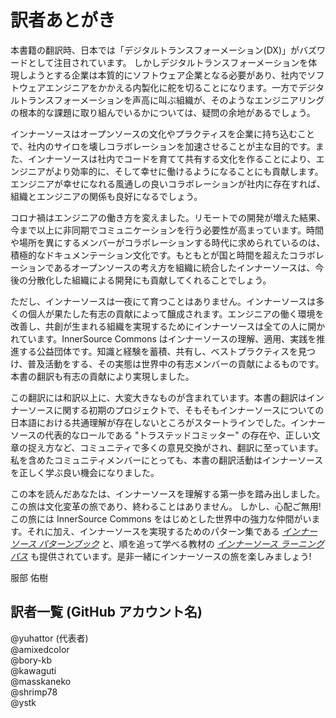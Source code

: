 # 訳者あとがき

本書籍の翻訳時、日本では「デジタルトランスフォーメーション(DX)」がバズワードとして注目されています。
しかしデジタルトランスフォーメーションを体現しようとする企業は本質的にソフトウェア企業となる必要があり、社内でソフトウェアエンジニアをかかえる内製化に舵を切ることになります。一方でデジタルトランスフォーメーションを声高に叫ぶ組織が、そのようなエンジニアリングの根本的な課題に取り組んでいるかについては、疑問の余地があるでしょう。

インナーソースはオープンソースの文化やプラクティスを企業に持ち込むことで、社内のサイロを壊しコラボレーションを加速させることが主な目的です。また、インナーソースは社内でコードを育てて共有する文化を作ることにより、エンジニアがより効率的に、そして幸せに働けるようになることにも貢献します。エンジニアが幸せになれる風通しの良いコラボレーションが社内に存在すれば、組織とエンジニアの関係も良好になるでしょう。

コロナ禍はエンジニアの働き方を変えました。リモートでの開発が増えた結果、今まで以上に非同期でコミュニケーションを行う必要性が高まっています。時間や場所を異にするメンバーがコラボレーションする時代に求められているのは、積極的なドキュメンテーション文化です。もともとが国と時間を超えたコラボレーションであるオープンソースの考え方を組織に統合したインナーソースは、今後の分散化した組織による開発にも貢献してくれることでしょう。

ただし、インナーソースは一夜にて育つことはありません。インナーソースは多くの個人が果たした有志の貢献によって醸成されます。エンジニアの働く環境を改善し、共創が生まれる組織を実現するためにインナーソースは全ての人に開かれています。InnerSource Commons はインナーソースの理解、適用、実践を推進する公益団体です。知識と経験を蓄積、共有し、ベストプラクティスを見つけ、普及活動をする、その実態は世界中の有志メンバーの貢献によるものです。本書の翻訳も有志の貢献により実現しました。

この翻訳には和訳以上に、大変大きなものが含まれています。本書の翻訳はインナーソースに関する初期のプロジェクトで、そもそもインナーソースについての日本語における共通理解が存在しないところがスタートラインでした。インナーソースの代表的なロールである "トラステッドコミッター" の存在や、正しい文章の捉え方など、コミュニティで多くの意見交換がされ、翻訳に至っています。私を含めたコミュニティメンバーにとっても、本書の翻訳活動はインナーソースを正しく学ぶ良い機会になりました。

この本を読んだあなたは、インナーソースを理解する第一歩を踏み出しました。この旅は文化変革の旅であり、終わることはありません。
しかし、心配ご無用! この旅には InnerSource Commons をはじめとした世界中の強力な仲間がいます。それに加え、インナーソースを実現するためのパターン集である _[インナーソース パターンブック](https://patterns.innersourcecommons.org/v/jp/)_ と、順を追って学べる教材の _[インナーソース ラーニングパス](https://innersourcecommons.org/ja/learn/learning-path/)_ も提供されています。是非一緒にインナーソースの旅を楽しみましょう! 

服部 佑樹

## 訳者一覧 (GitHub アカウント名)

@yuhattor (代表者)<br />
@amixedcolor<br />
@bory-kb<br />
@kawaguti<br />
@masskaneko<br />
@shrimp78<br />
@ystk<br />
